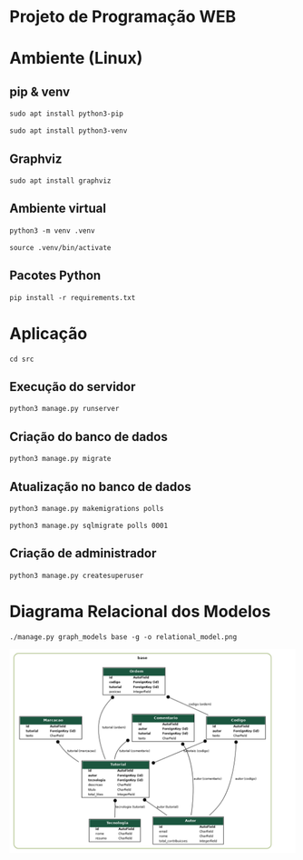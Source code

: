 # Projeto de Programação WEB

# Ambiente (Linux)

## pip & venv

    sudo apt install python3-pip

<p></p>

    sudo apt install python3-venv

## Graphviz

    sudo apt install graphviz

## Ambiente virtual

    python3 -m venv .venv

<p></p>

    source .venv/bin/activate

## Pacotes Python

    pip install -r requirements.txt

# Aplicação

    cd src

## Execução do servidor

    python3 manage.py runserver

## Criação do banco de dados

    python3 manage.py migrate

## Atualização no banco de dados

    python3 manage.py makemigrations polls

<p></p>

    python3 manage.py sqlmigrate polls 0001

## Criação de administrador

    python3 manage.py createsuperuser

# Diagrama Relacional dos Modelos

    ./manage.py graph_models base -g -o relational_model.png

<img src="./src/relational_model.png">